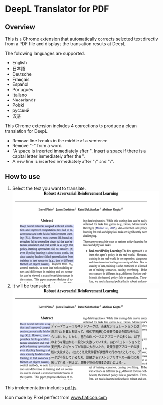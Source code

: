 # DeepL Translator for PDF

## Overview
This is a Chrome extension that automatically corrects selected text directly from a PDF file and displays the translation results at DeepL.

The following languages are supported.
- English
- 日本語
- Deutsche
- Français
- Español
- Português
- Italiano
- Nederlands
- Polski
- русский
- 汉语


This Chrome extension includes 4 corrections to produce a clean translation for DeepL.
- Remove line breaks in the middle of a sentence.
- Remove "-" from a word.
- "A space is inserted immediately after ". Insert a space if there is a capital letter immediately after the ".
- A new line is inserted immediately after ";" and ":".

## How to use
1. Select the text you want to translate.
![select sentence](img/desc_1.png)
2. It will be translated.
![translation！](img/desc_2.png)


This implementation includes [pdf.js](https://github.com/mozilla/pdf.js).

Icon made by Pixel perfect from www.flaticon.com
